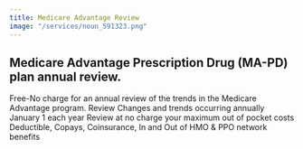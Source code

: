 ```yaml
---
title: Medicare Advantage Review
image: "/services/noun_591323.png"
---
```


## Medicare Advantage Prescription Drug (MA-PD) plan annual review. 

Free-No charge for an annual review of the trends in the Medicare Advantage program. 
Review Changes and trends occurring annually January 1 each year 
Review at no charge your maximum out of pocket costs
Deductible, Copays, Coinsurance, In and Out of HMO & PPO network benefits  
